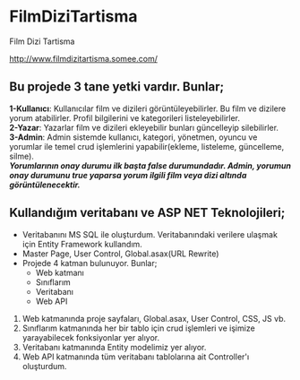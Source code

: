 # FilmDiziTartisma
Film Dizi Tartisma

http://www.filmdizitartisma.somee.com/

## Bu projede 3 tane yetki vardır. Bunlar;
**1-Kullanıcı**: Kullanıcılar film ve dizileri görüntüleyebilirler. Bu film ve dizilere yorum atabilirler. Profil bilgilerini ve kategorileri listeleyebilirler.  
**2-Yazar**: Yazarlar film ve dizileri ekleyebilir bunları güncelleyip silebilirler.                                                                               
**3-Admin**: Admin sistemde kullanıcı, kategori, yönetmen, oyuncu ve yorumlar ile temel crud işlemlerini yapabilir(ekleme, listeleme, güncelleme, silme).                                                                                                                                                                       
***Yorumlarının onay durumu ilk başta false durumundadır. Admin, yorumun onay durumunu true yaparsa yorum ilgili film veya dizi altında görüntülenecektir.***      
## Kullandığım veritabanı ve ASP NET Teknolojileri;                                                                                                                                                              
- Veritabanını MS SQL ile oluşturdum. Veritabanındaki verilere ulaşmak için Entity Framework kullandım.
- Master Page, User Control, Global.asax(URL Rewrite)
- Projede 4 katman bulunuyor. Bunlar;
  - Web katmanı
  - Sınıflarım
  - Veritabanı
  - Web API

1. Web katmanında proje sayfaları, Global.asax, User Control, CSS, JS vb.
2. Sınıflarım katmanında her bir tablo için crud işlemleri ve işimize yarayabilecek fonksiyonlar yer alıyor.
3. Veritabanı katmanında Entity modelimiz yer alıyor.
4. Web API katmanında tüm veritabanı tablolarına ait Controller'ı oluşturdum.
